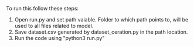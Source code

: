To run this follow these steps:
1. Open run.py and set path vaiable. Folder to which path points to, will be used to all files related to model.
2. Save dataset.csv generated by dataset_ceration.py in the path location.
3. Run the code using "python3 run.py"  
